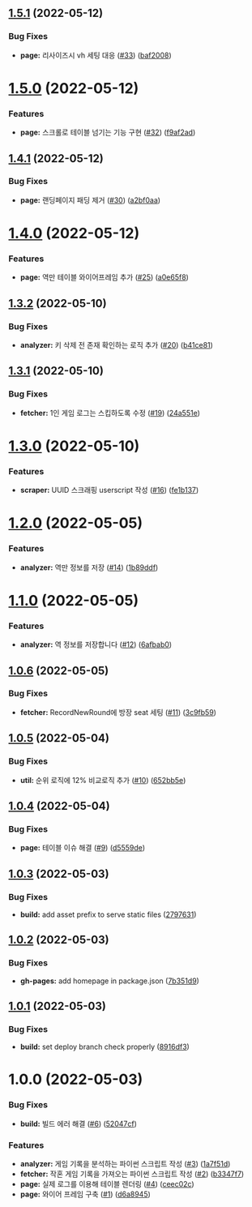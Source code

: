 ## [1.5.1](https://github.com/KOREAN139/syssec-leaderboard/compare/v1.5.0...v1.5.1) (2022-05-12)


### Bug Fixes

* **page:** 리사이즈시 vh 세팅 대응 ([#33](https://github.com/KOREAN139/syssec-leaderboard/issues/33)) ([baf2008](https://github.com/KOREAN139/syssec-leaderboard/commit/baf200834fe6c5f0cf3f92fd4a6cea170170536a))

# [1.5.0](https://github.com/KOREAN139/syssec-leaderboard/compare/v1.4.1...v1.5.0) (2022-05-12)


### Features

* **page:** 스크롤로 테이블 넘기는 기능 구현 ([#32](https://github.com/KOREAN139/syssec-leaderboard/issues/32)) ([f9af2ad](https://github.com/KOREAN139/syssec-leaderboard/commit/f9af2ad976a129380b4e194cd9ca0d5ed38e1315))

## [1.4.1](https://github.com/KOREAN139/syssec-leaderboard/compare/v1.4.0...v1.4.1) (2022-05-12)


### Bug Fixes

* **page:** 랜딩페이지 패딩 제거 ([#30](https://github.com/KOREAN139/syssec-leaderboard/issues/30)) ([a2bf0aa](https://github.com/KOREAN139/syssec-leaderboard/commit/a2bf0aa333bc9178f9d4439f3475953e3ccdb180))

# [1.4.0](https://github.com/KOREAN139/syssec-leaderboard/compare/v1.3.2...v1.4.0) (2022-05-12)


### Features

* **page:** 역만 테이블 와이어프레임 추가 ([#25](https://github.com/KOREAN139/syssec-leaderboard/issues/25)) ([a0e65f8](https://github.com/KOREAN139/syssec-leaderboard/commit/a0e65f8c136b01e867b0465143798df01180b4f0))

## [1.3.2](https://github.com/KOREAN139/syssec-leaderboard/compare/v1.3.1...v1.3.2) (2022-05-10)


### Bug Fixes

* **analyzer:** 키 삭제 전 존재 확인하는 로직 추가 ([#20](https://github.com/KOREAN139/syssec-leaderboard/issues/20)) ([b41ce81](https://github.com/KOREAN139/syssec-leaderboard/commit/b41ce810119dbc4a00ff6cadcac3ba96c7a47d45))

## [1.3.1](https://github.com/KOREAN139/syssec-leaderboard/compare/v1.3.0...v1.3.1) (2022-05-10)


### Bug Fixes

* **fetcher:** 1인 게임 로그는 스킵하도록 수정 ([#19](https://github.com/KOREAN139/syssec-leaderboard/issues/19)) ([24a551e](https://github.com/KOREAN139/syssec-leaderboard/commit/24a551ef33023a353d3959ad5210be9a9aaf0138))

# [1.3.0](https://github.com/KOREAN139/syssec-leaderboard/compare/v1.2.0...v1.3.0) (2022-05-10)


### Features

* **scraper:** UUID 스크래핑 userscript 작성 ([#16](https://github.com/KOREAN139/syssec-leaderboard/issues/16)) ([fe1b137](https://github.com/KOREAN139/syssec-leaderboard/commit/fe1b1377d018f2f40637beeca1c8aa639c503e0e))

# [1.2.0](https://github.com/KOREAN139/syssec-leaderboard/compare/v1.1.0...v1.2.0) (2022-05-05)


### Features

* **analyzer:** 역만 정보를 저장 ([#14](https://github.com/KOREAN139/syssec-leaderboard/issues/14)) ([1b89ddf](https://github.com/KOREAN139/syssec-leaderboard/commit/1b89ddfb14ac08b05e3e8e5e0e3f08bb65523fa3))

# [1.1.0](https://github.com/KOREAN139/syssec-leaderboard/compare/v1.0.6...v1.1.0) (2022-05-05)


### Features

* **analyzer:** 역 정보를 저장합니다 ([#12](https://github.com/KOREAN139/syssec-leaderboard/issues/12)) ([6afbab0](https://github.com/KOREAN139/syssec-leaderboard/commit/6afbab048aaa42ddf365238ec602870575462342))

## [1.0.6](https://github.com/KOREAN139/syssec-leaderboard/compare/v1.0.5...v1.0.6) (2022-05-05)


### Bug Fixes

* **fetcher:** RecordNewRound에 방장 seat 세팅 ([#11](https://github.com/KOREAN139/syssec-leaderboard/issues/11)) ([3c9fb59](https://github.com/KOREAN139/syssec-leaderboard/commit/3c9fb59816acc68d65c8bfe6e72f01525710faf5))

## [1.0.5](https://github.com/KOREAN139/syssec-leaderboard/compare/v1.0.4...v1.0.5) (2022-05-04)


### Bug Fixes

* **util:** 순위 로직에 12% 비교로직 추가 ([#10](https://github.com/KOREAN139/syssec-leaderboard/issues/10)) ([652bb5e](https://github.com/KOREAN139/syssec-leaderboard/commit/652bb5e867cf876fdc5d117b95c7de2628845092))

## [1.0.4](https://github.com/KOREAN139/syssec-leaderboard/compare/v1.0.3...v1.0.4) (2022-05-04)


### Bug Fixes

* **page:** 테이블 이슈 해결 ([#9](https://github.com/KOREAN139/syssec-leaderboard/issues/9)) ([d5559de](https://github.com/KOREAN139/syssec-leaderboard/commit/d5559de7f05e78b220294011278ec8e261939edb))

## [1.0.3](https://github.com/KOREAN139/syssec-leaderboard/compare/v1.0.2...v1.0.3) (2022-05-03)


### Bug Fixes

* **build:** add asset prefix to serve static files ([2797631](https://github.com/KOREAN139/syssec-leaderboard/commit/27976314e9e315a268ad3a57429dd0f017867937))

## [1.0.2](https://github.com/KOREAN139/syssec-leaderboard/compare/v1.0.1...v1.0.2) (2022-05-03)


### Bug Fixes

* **gh-pages:** add homepage in package.json ([7b351d9](https://github.com/KOREAN139/syssec-leaderboard/commit/7b351d9d40055e86ddedc1caa56567f393e0b429))

## [1.0.1](https://github.com/KOREAN139/syssec-leaderboard/compare/v1.0.0...v1.0.1) (2022-05-03)


### Bug Fixes

* **build:** set deploy branch check properly ([8916df3](https://github.com/KOREAN139/syssec-leaderboard/commit/8916df3febcd42314fca4ad2ce0b42b08b84c0b6))

# 1.0.0 (2022-05-03)


### Bug Fixes

* **build:** 빌드 에러 해결 ([#6](https://github.com/KOREAN139/syssec-leaderboard/issues/6)) ([52047cf](https://github.com/KOREAN139/syssec-leaderboard/commit/52047cf753067ca127359559e77c304c854e2e37))


### Features

* **analyzer:** 게임 기록을 분석하는 파이썬 스크립트 작성 ([#3](https://github.com/KOREAN139/syssec-leaderboard/issues/3)) ([1a7f51d](https://github.com/KOREAN139/syssec-leaderboard/commit/1a7f51d404444d91c777d7f767707c8ee14300b0))
* **fetcher:** 작혼 게임 기록을 가져오는 파이썬 스크립트 작성 ([#2](https://github.com/KOREAN139/syssec-leaderboard/issues/2)) ([b3347f7](https://github.com/KOREAN139/syssec-leaderboard/commit/b3347f7db0a1a324563247e28866114dbca71d05))
* **page:** 실제 로그를 이용해 테이블 렌더링 ([#4](https://github.com/KOREAN139/syssec-leaderboard/issues/4)) ([ceec02c](https://github.com/KOREAN139/syssec-leaderboard/commit/ceec02cd2fdd440820972a5e16119a2ff132b6bb))
* **page:** 와이어 프레임 구축 ([#1](https://github.com/KOREAN139/syssec-leaderboard/issues/1)) ([d6a8945](https://github.com/KOREAN139/syssec-leaderboard/commit/d6a89458a49d8b5a2480906c77c6c8dbb8b29340))
